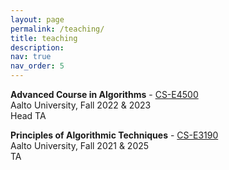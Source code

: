```yaml
---
layout: page
permalink: /teaching/
title: teaching
description:
nav: true
nav_order: 5
---
```


**Advanced Course in Algorithms** - <a href="https://sisu.aalto.fi/student/courseunit/otm-27b3b776-0001-4f5c-b42a-219b28a7cbe7/brochure">CS-E4500</a><br/>
Aalto University, Fall 2022 & 2023<br/>
Head TA

**Principles of Algorithmic Techniques** - <a href="https://sisu.aalto.fi/student/courseunit/otm-90ac913e-d8c4-465d-8b4f-3ddb3aaa77e1/brochure">CS-E3190</a><br/>
Aalto University, Fall 2021 & 2025<br/>
TA
